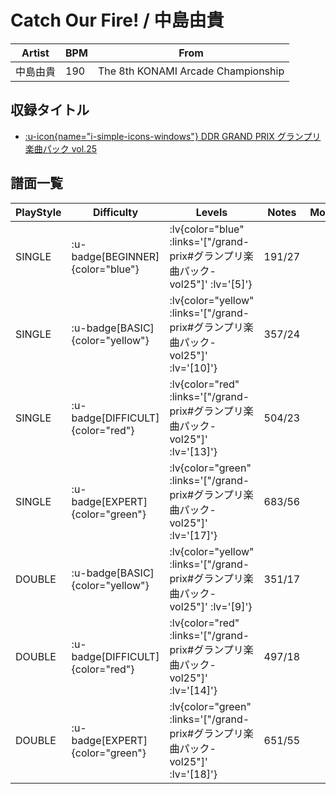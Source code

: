 # Catch Our Fire! / 中島由貴

|Artist|BPM|From|
|------|---|----|
|中島由貴|190|The 8th KONAMI Arcade Championship|

## 収録タイトル

- [ :u-icon{name="i-simple-icons-windows"} DDR GRAND PRIX グランプリ楽曲パック vol.25](/grand-prix#グランプリ楽曲パック-vol25)

## 譜面一覧

|PlayStyle|Difficulty|Levels|Notes|Movie|
|---------|----------|------|-----|-----|
|SINGLE| :u-badge[BEGINNER]{color="blue"} | :lv{color="blue" :links='["/grand-prix#グランプリ楽曲パック-vol25"]' :lv='[5]'} |191/27||
|SINGLE| :u-badge[BASIC]{color="yellow"} | :lv{color="yellow" :links='["/grand-prix#グランプリ楽曲パック-vol25"]' :lv='[10]'} |357/24||
|SINGLE| :u-badge[DIFFICULT]{color="red"} | :lv{color="red" :links='["/grand-prix#グランプリ楽曲パック-vol25"]' :lv='[13]'} |504/23||
|SINGLE| :u-badge[EXPERT]{color="green"} | :lv{color="green" :links='["/grand-prix#グランプリ楽曲パック-vol25"]' :lv='[17]'} |683/56||
|DOUBLE| :u-badge[BASIC]{color="yellow"} | :lv{color="yellow" :links='["/grand-prix#グランプリ楽曲パック-vol25"]' :lv='[9]'} |351/17||
|DOUBLE| :u-badge[DIFFICULT]{color="red"} | :lv{color="red" :links='["/grand-prix#グランプリ楽曲パック-vol25"]' :lv='[14]'} |497/18||
|DOUBLE| :u-badge[EXPERT]{color="green"} | :lv{color="green" :links='["/grand-prix#グランプリ楽曲パック-vol25"]' :lv='[18]'} |651/55||
